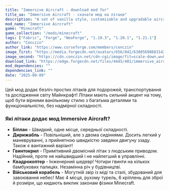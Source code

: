 ```yaml
---
title: "Immersive Aircraft - download mod for"
title_ua: "Immersive Aircraft - скачати мод на літаки"
description: "A set of vanilla style, customizable and upgradable aircraft, from biplanes to airships"
mod_name: "Immersive Aircraft"
game: "Minecraft"
game_collection: "/mods/minecraft"
tags: ["Fabric", "Forge", "NeoForge", "1.19.3", "1.20.1", "1.21.1"]
author: "Conczin"
author_link: "https://www.curseforge.com/members/conczin"
image_first: "https://media.forgecdn.net/avatars/656/842/638056986831428322.png"
image_second: "https://cdn.conczin.net/cdn-cgi/image/fit=scale-down,w=836,f=jpeg,q=90/https://cdn.conczin.net/immersive-aircraft/screenshots/screen1.jpg"
download_link: "https://edge.forgecdn.net/files/4445/401/immersive_aircraft-0.4.1%2b1.19.3-fabric.jar"
mod_dependencies: ""
dependencies_link: ""
date: "2025-09-09"
---
```


Цей мод додає безліч простих літаків для подорожей, транспортування та дослідження світу Майнкрафт! Літаки мають сильний акцент на тому, щоб бути вірними ванільному стилю з багатьма деталями та функціональністю, без надмірної складності.

### Які літаки додає мод Immersive Aircraft?

- **Біплан** - Швидкий, одне місце, середньої складності.
- **Дирижабль** - Повільніший, але з двома сидіннями. Досить легкий у маневруванні, з прийнятною швидкістю завдяки двигуну ззаду. Також є вантажний варіант!
- **Гвинтокрил** - Примітивний двомісний літак з людським приводом. Надійний, проте не найшвидший і не найлегший в управлінні.
- **Квадрокоптер** - Інженерний шедевр! Чотири гвинти на кількох бамбукових палицях. Незамінна річ у будівництві.
- **Військовий корабель** - Могутній звір із міді та сталі, збудований для завоювання небес! Має 4 місця, рухому турель, 6 кріплень для зброї й розміри, що кидають виклик законам фізики Minecraft.